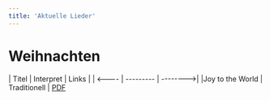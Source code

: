 ```yaml
---
title: 'Aktuelle Lieder'
---
```


# Weihnachten

| Titel | Interpret | Links |
| <---- | --------- | -------->|
|Joy to the World | Traditionell | [PDF]()